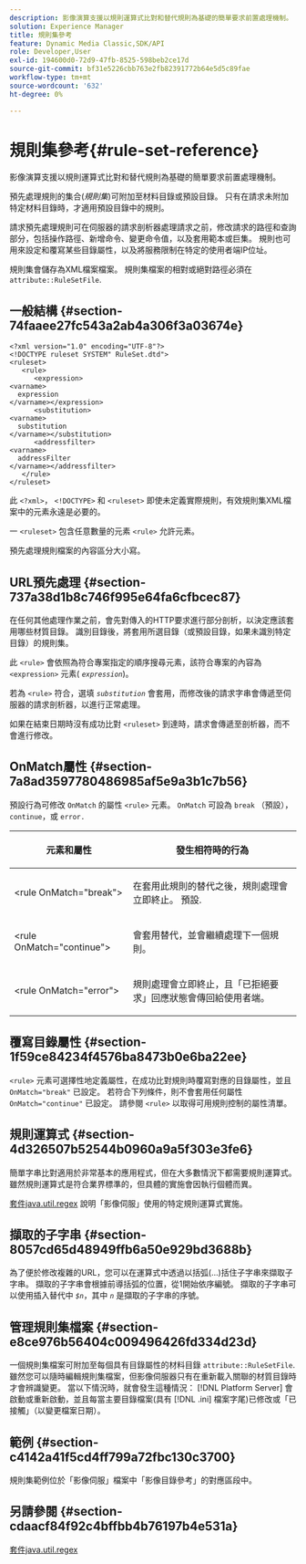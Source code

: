 ```yaml
---
description: 影像演算支援以規則運算式比對和替代規則為基礎的簡單要求前置處理機制。
solution: Experience Manager
title: 規則集參考
feature: Dynamic Media Classic,SDK/API
role: Developer,User
exl-id: 194600d0-72d9-47fb-8525-598beb2ce17d
source-git-commit: bf31e5226cbb763e2fb82391772b64e5d5c89fae
workflow-type: tm+mt
source-wordcount: '632'
ht-degree: 0%

---
```


# 規則集參考{#rule-set-reference}

影像演算支援以規則運算式比對和替代規則為基礎的簡單要求前置處理機制。

<!--<a id="section_F44601A65CE1451EAD0A449C66B773CC"></a>-->

預先處理規則的集合(*規則集*)可附加至材料目錄或預設目錄。 只有在請求未附加特定材料目錄時，才適用預設目錄中的規則。

請求預先處理規則可在伺服器的請求剖析器處理請求之前，修改請求的路徑和查詢部分，包括操作路徑、新增命令、變更命令值，以及套用範本或巨集。 規則也可用來設定和覆寫某些目錄屬性，以及將服務限制在特定的使用者端IP位址。

規則集會儲存為XML檔案檔案。 規則集檔案的相對或絕對路徑必須在 `attribute::RuleSetFile`.

## 一般結構 {#section-74faaee27fc543a2ab4a306f3a03674e}

```
<?xml version="1.0" encoding="UTF-8"?>
<!DOCTYPE ruleset SYSTEM" RuleSet.dtd">
<ruleset>
   <rule>
      <expression>
<varname>
  expression
</varname></expression>
      <substitution>
<varname>
  substitution
</varname></substitution>
      <addressfilter>
<varname>
  addressFilter
</varname></addressfilter>
   </rule>
</ruleset>
```

此 `<?xml>`， `<!DOCTYPE>` 和 `<ruleset>` 即使未定義實際規則，有效規則集XML檔案中的元素永遠是必要的。

一 `<ruleset>` 包含任意數量的元素 `<rule>` 允許元素。

預先處理規則檔案的內容區分大小寫。

## URL預先處理 {#section-737a38d1b8c746f995e64fa6cfbcec87}

在任何其他處理作業之前，會先對傳入的HTTP要求進行部分剖析，以決定應該套用哪些材質目錄。 識別目錄後，將套用所選目錄（或預設目錄，如果未識別特定目錄）的規則集。

此 `<rule>` 會依照為符合專案指定的順序搜尋元素，該符合專案的內容為 `<expression>` 元素( *`expression`*)。

若為 `<rule>` 符合，選填 *`substitution`* 會套用，而修改後的請求字串會傳遞至伺服器的請求剖析器，以進行正常處理。

如果在結束日期時沒有成功比對 `<ruleset>` 到達時，請求會傳遞至剖析器，而不會進行修改。

## OnMatch屬性 {#section-7a8ad3597780486985af5e9a3b1c7b56}

預設行為可修改 `OnMatch` 的屬性 `<rule>` 元素。 `OnMatch` 可設為 `break` （預設）， `continue`，或 `error.`

<table id="table_4CABF55B33854A128D5F326B31C6C397"> 
 <thead> 
  <tr> 
   <th colname="col1" class="entry"> <p>元素和屬性 </p> </th> 
   <th colname="col2" class="entry"> <p>發生相符時的行為 </p> </th> 
  </tr> 
 </thead>
 <tbody> 
  <tr> 
   <td colname="col1"> <p><span class="codeph"> &lt;rule OnMatch="break"&gt;</span> </p> </td> 
   <td colname="col2"> <p>在套用此規則的替代之後，規則處理會立即終止。 預設. </p> </td> 
  </tr> 
  <tr> 
   <td colname="col1"> <p><span class="codeph"> &lt;rule OnMatch="continue"&gt;</span> </p> </td> 
   <td colname="col2"> <p>會套用替代，並會繼續處理下一個規則。 </p> </td> 
  </tr> 
  <tr> 
   <td colname="col1"> <p><span class="codeph"> &lt;rule OnMatch="error"&gt;</span> </p> </td> 
   <td colname="col2"> <p>規則處理會立即終止，且「已拒絕要求」回應狀態會傳回給使用者端。 </p> </td> 
  </tr> 
 </tbody> 
</table>

## 覆寫目錄屬性 {#section-1f59ce84234f4576ba8473b0e6ba22ee}

`<rule>` 元素可選擇性地定義屬性，在成功比對規則時覆寫對應的目錄屬性，並且 `OnMatch="break"` 已設定。 若符合下列條件，則不會套用任何屬性 `OnMatch="continue"` 已設定。 請參閱 `<rule>` 以取得可用規則控制的屬性清單。

## 規則運算式 {#section-4d326507b52544b0960a9a5f303e3fe6}

簡單字串比對適用於非常基本的應用程式，但在大多數情況下都需要規則運算式。 雖然規則運算式是符合業界標準的，但具體的實施會因執行個體而異。

[套件java.util.regex](https://www2.cs.duke.edu/csed/java/jdk1.4.2/docs/api/) 說明「影像伺服」使用的特定規則運算式實施。

## 擷取的子字串 {#section-8057cd65d48949ffb6a50e929bd3688b}

為了便於修改複雜的URL，您可以在運算式中透過以括弧(...)括住子字串來擷取子字串。 擷取的子字串會根據前導括弧的位置，從1開始依序編號。 擷取的子字串可以使用插入替代中 *`$n`*，其中 *`n`* 是擷取的子字串的序號。

## 管理規則集檔案 {#section-e8ce976b56404c009496426fd334d23d}

一個規則集檔案可附加至每個具有目錄屬性的材料目錄 `attribute::RuleSetFile`. 雖然您可以隨時編輯規則集檔案，但影像伺服器只有在重新載入關聯的材質目錄時才會辨識變更。 當以下情況時，就會發生這種情況： [!DNL Platform Server] 會啟動或重新啟動，並且每當主要目錄檔案(具有 [!DNL .ini] 檔案字尾)已修改或「已接觸」（以變更檔案日期）。

## 範例 {#section-c4142a41f5cd4ff799a72fbc130c3700}

規則集範例位於「影像伺服」檔案中「影像目錄參考」的對應區段中。

## 另請參閱 {#section-cdaacf84f92c4bffbb4b76197b4e531a}

[套件java.util.regex](https://www2.cs.duke.edu/csed/java/jdk1.4.2/docs/api/)

